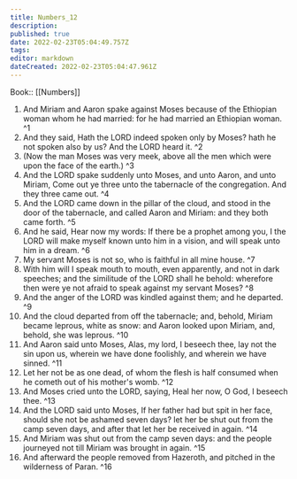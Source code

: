 ```yaml
---
title: Numbers_12
description: 
published: true
date: 2022-02-23T05:04:49.757Z
tags: 
editor: markdown
dateCreated: 2022-02-23T05:04:47.961Z
---
```


 Book:: [[Numbers]]
 1. And Miriam and Aaron spake against Moses because of the Ethiopian woman whom he had married: for he had married an Ethiopian woman. ^1
 2. And they said, Hath the LORD indeed spoken only by Moses? hath he not spoken also by us? And the LORD heard it. ^2
 3. (Now the man Moses was very meek, above all the men which were upon the face of the earth.) ^3
 4. And the LORD spake suddenly unto Moses, and unto Aaron, and unto Miriam, Come out ye three unto the tabernacle of the congregation. And they three came out. ^4
 5. And the LORD came down in the pillar of the cloud, and stood in the door of the tabernacle, and called Aaron and Miriam: and they both came forth. ^5
 6. And he said, Hear now my words: If there be a prophet among you, I the LORD will make myself known unto him in a vision, and will speak unto him in a dream. ^6
 7. My servant Moses is not so, who is faithful in all mine house. ^7
 8. With him will I speak mouth to mouth, even apparently, and not in dark speeches; and the similitude of the LORD shall he behold: wherefore then were ye not afraid to speak against my servant Moses? ^8
 9. And the anger of the LORD was kindled against them; and he departed. ^9
 10. And the cloud departed from off the tabernacle; and, behold, Miriam became leprous, white as snow: and Aaron looked upon Miriam, and, behold, she was leprous. ^10
 11. And Aaron said unto Moses, Alas, my lord, I beseech thee, lay not the sin upon us, wherein we have done foolishly, and wherein we have sinned. ^11
 12. Let her not be as one dead, of whom the flesh is half consumed when he cometh out of his mother's womb. ^12
 13. And Moses cried unto the LORD, saying, Heal her now, O God, I beseech thee. ^13
 14. And the LORD said unto Moses, If her father had but spit in her face, should she not be ashamed seven days? let her be shut out from the camp seven days, and after that let her be received in again. ^14
 15. And Miriam was shut out from the camp seven days: and the people journeyed not till Miriam was brought in again. ^15
 16. And afterward the people removed from Hazeroth, and pitched in the wilderness of Paran. ^16
